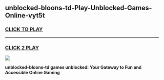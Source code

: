 
## unblocked-bloons-td-Play-Unblocked-Games-Online-vyt5t
<h3>
<a href="https://premium76.site?title=unblocked-bloons-td&ref=25A">CLICK TO PLAY</a></h3>
<hr>

<h3>
<a href="https://premium76.site?title=unblocked-bloons-td&ref=25A">CLICK 2 PLAY</a>
  
</h3>

<a href="https://premium76.site?title=unblocked-bloons-td&ref=25A"><img src="https://clearcache.store/games.png"></a>


**unblocked-bloons-td games unblocked: Your Gateway to Fun and Accessible Online Gaming**
